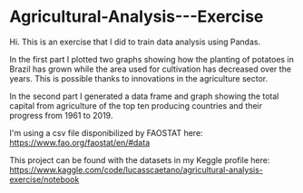 # Agricultural-Analysis---Exercise

Hi. This is an exercise that I did to train data analysis using Pandas.

In the first part I plotted two graphs showing how the planting of potatoes in Brazil has grown while the area used for cultivation has decreased over the years. This is possible thanks to innovations in the agriculture sector.

In the second part I generated a data frame and graph showing the total capital from agriculture of the top ten producing countries and their progress from 1961 to 2019.

I'm using a csv file disponibilized by FAOSTAT here: https://www.fao.org/faostat/en/#data

This project can be found with the datasets in my Keggle profile here: https://www.kaggle.com/code/lucasscaetano/agricultural-analysis-exercise/notebook
